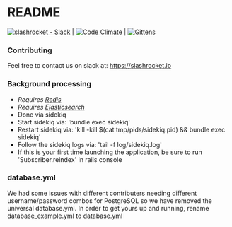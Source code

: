 # README

[![slashrocket - Slack](https://slashrocket-slackin.herokuapp.com/badge.svg)](https://slashrocket.github.io) | [![Code Climate](https://codeclimate.com/github/RailsStudyGroup/redditgraphed/badges/gpa.svg)](https://codeclimate.com/github/RailsStudyGroup/redditgraphed) | [![Gittens](http://gittens.r15.railsrumble.com//badge/slashrocket/redditgraphed)](http://gittens.r15.railsrumble.com//badge/slashrocket/redditgraphed)

### Contributing
Feel free to contact us on slack at: https://slashrocket.io

### Background processing
* _Requires [Redis](http://redis.io)_
* _Requires [Elasticsearch](http://www.elasticsearch.org/overview/elkdownloads/)_
* Done via sidekiq
* Start sidekiq via: 'bundle exec sidekiq'
* Restart sidekiq via: 'kill -kill $(cat tmp/pids/sidekiq.pid) && bundle exec sidekiq'
* Follow the sidekiq logs via: 'tail -f log/sidekiq.log'
* If this is your first time launching the application, be sure to run 'Subscriber.reindex' in rails console

### database.yml
We had some issues with different contributers needing different username/password combos for PostgreSQL so we have removed the universal database.yml. In order to get yours up and running, rename database_example.yml to database.yml

